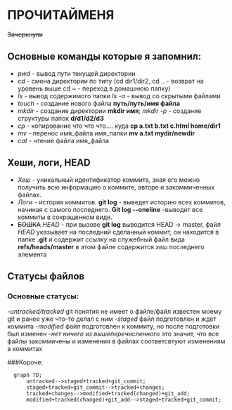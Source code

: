 # ПРОЧИТАЙМЕНЯ
~~Зачеркнули~~


## Основные команды которые я запомнил:
* _pwd_ - вывод пути текущей директории
* _cd_ - смена директории по типу (cd dir1/dir2, cd .. - возврат на уровень выше cd ~ - переход в домашнюю папку)
* _ls_ - вывод содержимого папки _ls -a_ - вывод со скрытыми файлами 
* _touch_ - создание нового файла **путь/путь/имя файла**
* _mkdir_ - создание директории **mkdir имя**; _mkdir -p_ - создание структуры папок **d/d1/d2/d3**
* _cp_ - копирование что что что.... куда **cp a.txt b.txt c.html home/dir1**
* _mv_ - перенос имя_файла имя_папки **mv a.txt mydir/newdir**
* _cat_ - чтение файла имя_файла


## Хеши, логи, HEAD
* _Хеш_ - уникальный идентификатор коммита, зная его можно получить всю информацию о коммите, авторе и закоммиченных файлах. 
* _Логи_ - история коммитов. __git log__ - выведет историю всех коммитов, начиная с самого последнего. __Git log --oneline__ -выводит все коммиты в сокращенном виде.
* ~~БОШКА~~ _HEAD_ - при вызове __git log__ выводится HEAD -> master, файл _HEAD_ указывает на последний сделанный коммит, он находится в папке **.git** и содержит _ссылку_ на служебный файл вида **refs/heads/master** в этом файле содержится _хеш_ последнего элемента


## Статусы файлов 
###  Основные статусы:
-_untracked/tracked_ git понятия не имеет о файле/файл известен моему git и ранее уже что-то делал с ним
-_staged_ файл подготовлен и ждет коммита
-_modified_ файл подготовлен к коммиту, но после подготовки был изменен
-_нет ничего из вышеперечисленного_ это значит, что все файлы закоммичены и изменения в файлах соответсвтуют изменениям в коммитах

###Короче:

```mermaid
  graph TD;
      untracked-->staged+tracked+git_commit;
      staged+tracked+git_commit-->tracked+changes;
      tracked+changes-->modified+tracked(changed)+git_add;
      modified+tracked(changed)+git_add-->staged+tracked+git_commit;
```